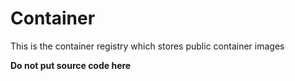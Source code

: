# Container
This is the container registry which stores public container images

**Do not put source code here**

